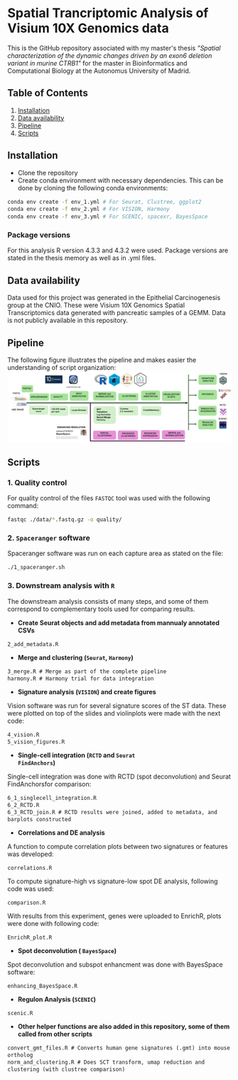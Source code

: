 # Spatial Trancriptomic Analysis of Visium 10X Genomics data

This is the GitHub repository associated with my master's thesis _"Spatial characterization of the dynamic changes driven by an exon6 deletion variant in murine CTRB1"_ for the master in Bioinformatics and Computational Biology at the Autonomus University of Madrid.

## Table of Contents

1. [Installation](#introduction)
2. [Data availability](#installation)
3. [Pipeline](#usage)
4. [Scripts](#contributing)


## Installation

- Clone the repository
- Create conda environment with necessary dependencies. This can be done by cloning the following conda environments:

```bash
conda env create -f env_1.yml # For Seurat, Clustree, ggplot2
conda env create -f env_2.yml # For VISION, Harmony
conda env create -f env_3.yml # For SCENIC, spacexr, BayesSpace
```

### Package versions

For this analysis R version 4.3.3 and 4.3.2 were used. Package versions are stated in the thesis memory as well as in .yml files.


## Data availability

Data used for this project was generated in the Epithelial Carcinogenesis group at the CNIO. 
These were Visium 10X Genomics Spatial Transcriptomics data generated with pancreatic samples of a GEMM.
Data is not publicly available in this repository.

## Pipeline

The following figure illustrates the pipeline and makes easier the understanding of script organization:
![Alt text](Pipeline.png)

## Scripts

### 1. Quality control

For quality control of the files <code>FASTQC</code> tool was used with the following command:

```bash
fastqc ./data/*.fastq.gz -o quality/ 
```

### 2. <code>Spaceranger</code> software

Spaceranger software was run on each capture area as stated on the file:

```bash
./1_spaceranger.sh
```

### 3. Downstream analysis with <code>R</code>

The downstream analysis consists of many steps, and some of them correspond to complementary tools used for comparing results.

  - **Create Seurat objects and add metadata from mannualy annotated CSVs**
    
```{R}
2_add_metadata.R
```

  - **Merge and clustering (<code>Seurat</code>, <code>Harmony</code>)**
    
```{R}
3_merge.R # Merge as part of the complete pipeline
harmony.R # Harmony trial for data integration
```

  - **Signature analysis  (<code>VISION</code>) and create figures**
    
Vision software was run for several signature scores of the ST data. These were plotted on top of the slides and violinplots were made with the next code:

```{R}
4_vision.R
5_vision_figures.R
```

  - **Single-cell integration (<code>RCTD</code> and <code>Seurat FindAnchors</code>)**
    
Single-cell integration was done with RCTD (spot deconvolution) and Seurat FindAnchorsfor comparison:

```{R}
6_1_singlecell_integration.R
6_2_RCTD.R
6_3_RCTD_join.R # RCTD results were joined, added to metadata, and barplots constructed
```

  - **Correlations and DE analysis**

A function to compute correlation plots between two signatures or features was developed:

```{R}
correlations.R
```      
To compute signature-high vs signature-low spot DE analysis, following code was used:

```{R}
comparison.R
```

With results from this experiment, genes were uploaded to EnrichR, plots were done with following code:

```{R}
EnrichR_plot.R
```     

  - **Spot deconvolution ( <code>BayesSpace</code>)**

Spot deconvolution and subspot enhancment was done with BayesSpace software: 

```{R}
enhancing_BayesSpace.R
```  
  - **Regulon Analysis (<code>SCENIC</code>)**

```{R}
scenic.R
```
  - **Other helper functions are also added in this repository, some of them called from other scripts**
    
```{R}
convert_gmt_files.R # Converts human gene signatures (.gmt) into mouse ortholog
norm_and_clustering.R # Does SCT transform, umap reduction and clustering (with clustree comparison)
```



